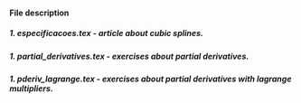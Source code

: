 #### File description
##### 1. especificacoes.tex - article about cubic splines.
##### 1. partial_derivatives.tex - exercises about partial derivatives.
##### 1. pderiv_lagrange.tex - exercises about partial derivatives with lagrange multipliers.